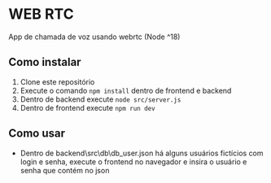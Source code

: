 # WEB RTC

App de chamada de voz usando webrtc (Node ^18)

## Como instalar

1. Clone este repositório
2. Execute o comando `npm install` dentro de frontend e backend 
3. Dentro de backend execute `node src/server.js`
4. Dentro de frontend execute `npm run dev` 

## Como usar

- Dentro de backend\src\db\db_user.json há alguns usuários fictícios com login e senha, execute o frontend no navegador e insira o usuário e senha que contém no json
